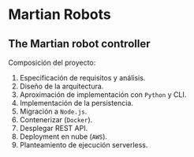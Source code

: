 # Martian Robots

## The Martian robot controller

Composición del proyecto:

1. Especificación de requisitos y análisis.
2. Diseño de la arquitectura.
3. Aproximación de implementación con `Python` y CLI.
4. Implementación de la persistencia.
5. Migración a `Node.js`.
6. Contenerizar (`Docker`).
7. Desplegar REST API.
8. Deployment en nube (`AWS`).
9. Planteamiento de ejecución serverless.

